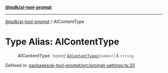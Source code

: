 [**@isdk/ai-tool-prompt**](../README.md)

***

[@isdk/ai-tool-prompt](../globals.md) / AIContentType

# Type Alias: AIContentType

> **AIContentType**: *typeof* [`AIContentTypes`](../variables/AIContentTypes.md)\[`number`\] & `string`

Defined in: [packages/ai-tool-prompt/src/prompt-settings.ts:20](https://github.com/isdk/ai-tool-prompt.js/blob/88a2018f9fc059314a41874ae8daecfb580b170e/src/prompt-settings.ts#L20)

